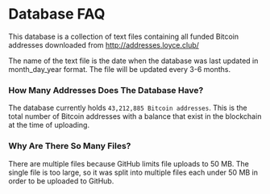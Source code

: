 # Database FAQ

This database is a collection of text files containing all funded Bitcoin addresses downloaded from http://addresses.loyce.club/

The name of the text file is the date when the database was last updated in month_day_year format. The file will be updated every 3-6 months.

### How Many Addresses Does The Database Have?

The database currently holds `43,212,885 Bitcoin addresses`. This is the total number of Bitcoin addresses with a balance that exist in the blockchain at the time of uploading.

### Why Are There So Many Files?

There are multiple files because GitHub limits file uploads to 50 MB. The single file is too large, so it was split into multiple files each under 50 MB in order to be uploaded to GitHub.

